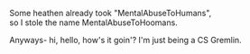 Some heathen already took "MentalAbuseToHumans",<br>
so I stole the name MentalAbuseToHoomans.

Anyways- hi, hello, how's it goin'? I'm just
being a CS Gremlin.
<!---
MentalAbuseToHoomans/MentalAbuseToHoomans is a ✨ special ✨ repository because its `README.md` (this file) appears on your GitHub profile.
You can click the Preview link to take a look at your changes.
--->
